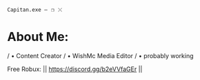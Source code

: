 `Capitan.exe —⠀❐⠀⤬`

 # About Me:
 / • Content Creator
 / • WishMc Media Editor
 / • probably working

Free Robux: || https://discord.gg/b2eVVfaGEr ||
